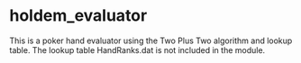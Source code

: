 # holdem_evaluator

This is a poker hand evaluator using the Two Plus Two algorithm and lookup table. The lookup table HandRanks.dat is not included in the module.

